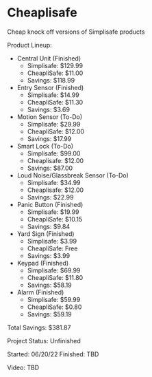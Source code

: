 # Cheaplisafe
Cheap knock off versions of Simplisafe products

Product Lineup:
- Central Unit (Finished)
  - Simplisafe: $129.99
  - CheapliSafe: $11.00
  - Savings: $118.99
- Entry Sensor (Finished)
  - Simplisafe: $14.99
  - CheapliSafe: $11.30
  - Savings: $3.69
- Motion Sensor (To-Do)
  - Simplisafe: $29.99
  - CheapliSafe: $12.00
  - Savings: $17.99
- Smart Lock (To-Do)
  - Simplisafe: $99.00
  - Cheaplisafe: $12.00
  - Savings: $87.00
- Loud Noise/Glassbreak Sensor (To-Do)
  - Simplisafe: $34.99
  - Cheaplisafe: $12.00
  - Savings: $22.99
- Panic Button (Finished)
  - Simplisafe: $19.99
  - CheapliSafe: $10.15
  - Savings: $9.84
- Yard Sign (Finished)
  - Simplisafe: $3.99
  - CheapliSafe: Free
  - Savings: $3.99
- Keypad (Finished)
  - Simplisafe: $69.99
  - CheapliSafe: $11.80
  - Savings: $58.19
- Alarm (Finished)
  - Simplisafe: $59.99
  - CheapliSafe: $0.80
  - Savings: $59.19

Total Savings: $381.87

Project Status: Unfinished

Started: 06/20/22
Finished: TBD

Video: TBD
